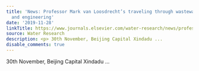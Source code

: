 ```yaml
---
title: 'News: Professor Mark van Loosdrecht’s traveling through wastewater science
  and engineering'
date: '2019-11-28'
linkTitle: https://www.journals.elsevier.com/water-research/news/professor-mark-van-loosdrechts-traveling-through-wastewater
source: Water Research
description: <p> 30th November, Beijing Capital Xindadu ...
disable_comments: true
---
```

<p> 30th November, Beijing Capital Xindadu ...